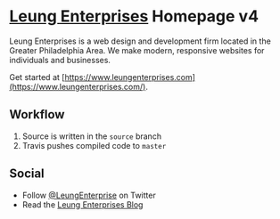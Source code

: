 # [Leung Enterprises](https://www.leungenterprises.com/) Homepage v4

Leung Enterprises is a web design and development firm located in the Greater Philadelphia Area.  We make modern, responsive websites for individuals and businesses.

Get started at [https://www.leungenterprises.com](https://www.leungenterprises.com/).

## Workflow
1. Source is written in the `source` branch
2. Travis pushes compiled code to `master`

## Social
- Follow [@LeungEnterprise](https://twitter.com/LeungEnterprise) on Twitter
- Read the [Leung Enterprises Blog](https://blog.leungenterprises.com/)
